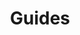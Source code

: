 ---
title: "Guides"
linkTitle: "Guides"
description: "This section includes all guides for the Cortex Innovation platform."
weight: 10
---